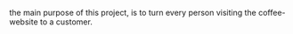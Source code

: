 the main purpose of this project, is to turn every person visiting the coffee-website to a customer.
